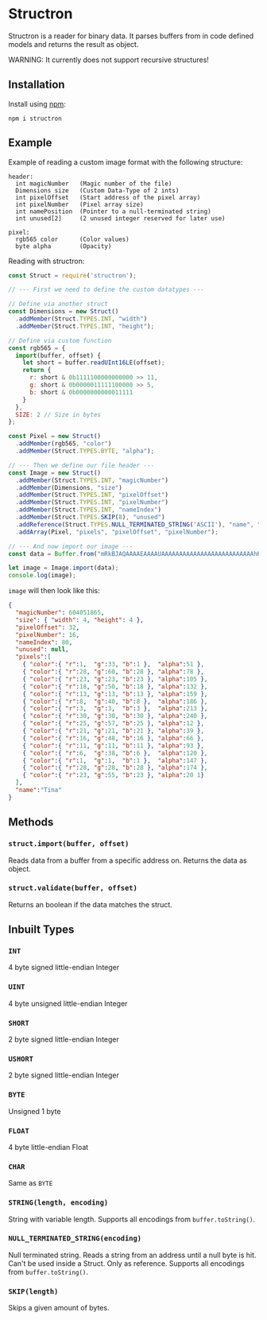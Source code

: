 # Structron
Structron is a reader for binary data. It parses buffers from in code defined models and returns the result as object.

WARNING: It currently does not support recursive structures!

## Installation
Install using [npm](https://www.npmjs.com/):
```
npm i structron
```

## Example
Example of reading a custom image format with the following structure:
```
header:
  int magicNumber   (Magic number of the file)
  Dimensions size   (Custom Data-Type of 2 ints)
  int pixelOffset   (Start address of the pixel array)
  int pixelNumber   (Pixel array size)
  int namePosition  (Pointer to a null-terminated string)
  int unused[2]     (2 unused integer reserved for later use)

pixel:
  rgb565 color      (Color values)
  byte alpha        (Opacity)
```

Reading with structron:
```js
const Struct = require('structron');

// --- First we need to define the custom datatypes ---

// Define via another struct
const Dimensions = new Struct()
  .addMember(Struct.TYPES.INT, "width")
  .addMember(Struct.TYPES.INT, "height");

// Define via custom function
const rgb565 = {
  import(buffer, offset) {
    let short = buffer.readUInt16LE(offset);
    return {
      r: short & 0b1111100000000000 >> 11,
      g: short & 0b0000011111100000 >> 5,
      b: short & 0b0000000000011111
    }
  },
  SIZE: 2 // Size in bytes
};

const Pixel = new Struct()
  .addMember(rgb565, "color")
  .addMember(Struct.TYPES.BYTE, "alpha");

// --- Then we define our file header ---
const Image = new Struct()
  .addMember(Struct.TYPES.INT, "magicNumber")
  .addMember(Dimensions, "size")
  .addMember(Struct.TYPES.INT, "pixelOffset")
  .addMember(Struct.TYPES.INT, "pixelNumber")
  .addMember(Struct.TYPES.INT, "nameIndex")
  .addMember(Struct.TYPES.SKIP(8), "unused")
  .addReference(Struct.TYPES.NULL_TERMINATED_STRING('ASCII'), "name", "nameIndex")
  .addArray(Pixel, "pixels", "pixelOffset", "pixelNumber");

// --- And now import our image ---
const data = Buffer.from("mRkBJAQAAAAEAAAAUAAAAAAAAAAAAAAAAAAAAAAAAAAhKjM8RU5XYGlye4SNlp+osbrDzNXe5/D5AwwVHicwOUJLVF1mb3iBipOcpa63wMlUaW5hAA==", "base64");

let image = Image.import(data);
console.log(image);
```
`image` will then look like this:
```json
{
  "magicNumber": 604051865,
  "size": { "width": 4, "height": 4 },
  "pixelOffset": 32,
  "pixelNumber": 16,
  "nameIndex": 80,
  "unused": null,
  "pixels":[
    { "color":{ "r":1,  "g":33, "b":1 },  "alpha":51 },
    { "color":{ "r":28, "g":60, "b":28 }, "alpha":78 },
    { "color":{ "r":23, "g":23, "b":23 }, "alpha":105 },
    { "color":{ "r":18, "g":50, "b":18 }, "alpha":132 },
    { "color":{ "r":13, "g":13, "b":13 }, "alpha":159 },
    { "color":{ "r":8,  "g":40, "b":8 },  "alpha":186 },
    { "color":{ "r":3,  "g":3,  "b":3 },  "alpha":213 },
    { "color":{ "r":30, "g":30, "b":30 }, "alpha":240 },
    { "color":{ "r":25, "g":57, "b":25 }, "alpha":12 },
    { "color":{ "r":21, "g":21, "b":21 }, "alpha":39 },
    { "color":{ "r":16, "g":48, "b":16 }, "alpha":66 },
    { "color":{ "r":11, "g":11, "b":11 }, "alpha":93 },
    { "color":{ "r":6,  "g":38, "b":6 },  "alpha":120 },
    { "color":{ "r":1,  "g":1,  "b":1 },  "alpha":147 },
    { "color":{ "r":28, "g":28, "b":28 }, "alpha":174 },
    { "color":{ "r":23, "g":55, "b":23 }, "alpha":20 1}
  ],
  "name":"Tina"
}
```

## Methods
### `struct.import(buffer, offset)`
Reads data from a buffer from a specific address on. Returns the data as object.

### `struct.validate(buffer, offset)`
Returns an boolean if the data matches the struct.

## Inbuilt Types

### `INT`
4 byte signed little-endian Integer

### `UINT`
4 byte unsigned little-endian Integer

### `SHORT`
2 byte signed little-endian Integer

### `USHORT`
2 byte signed little-endian Integer

### `BYTE`
Unsigned 1 byte

### `FLOAT`
4 byte little-endian Float

### `CHAR`
Same as `BYTE`

### `STRING(length, encoding)`
String with variable length. 
Supports all encodings from `buffer.toString()`.

### `NULL_TERMINATED_STRING(encoding)`
Null terminated string. Reads a string from an address until a null byte is hit.
Can't be used inside a Struct. Only as reference.
Supports all encodings from `buffer.toString()`.

### `SKIP(length)`
Skips a given amount of bytes.